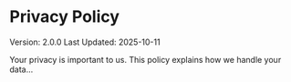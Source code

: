 # Privacy Policy

Version: 2.0.0
Last Updated: 2025-10-11

Your privacy is important to us. This policy explains how we handle your data...
